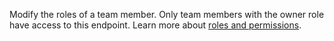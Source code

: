 Modify the roles of a team member.
Only team members with the owner role have access to this endpoint.
Learn more about [roles and permissions](https://appwrite.io/docs/permissions).

